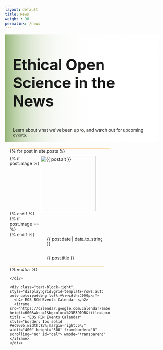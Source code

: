 ```yaml
---
layout: default
title: News
weight : 98
permalink: /news
---
```

<style>

#cal {
  position: relative;
  z-index: 0;
  }
h1#heading-left {
  font-size:40px;
  }
  
#posts-calendar {
  grid-template-columns:66.666% 33.3333%;
  }
@media print,screen and (max-width:620px) {
  #cal {
    width:200px;
  }
  #heading-left {
   padding-top:0px;
   padding-bottom:0px;
   align-content:space-between;
  }
  h1#heading-left {
   font-size:33px;
  }
  #posts-calendar {
  grid-template-columns:repeat(auto-fit, minmax(200px, 1fr));
  }
 }
  
  #cap {
  display:none;
  background-color: #fff;
  position: absolute;
  max-width:180px;
  border: 1px solid #ec970b;
  padding: 1%;
  margin-left: 2%;
  width:86%;
  z-index:10000;
  }
  
  #notes:hover #cap {
  display:block;
  }
</style>


<div class="text-block-right" style="display:grid;background-image:linear-gradient(to left, #fff, 90%, #97b779);padding:0;margin-right:0;width:100%;" id="headingblock">
   <div class="text-block-right" style="display:grid;grid-template-rows:auto auto;background-color:transparent;padding-left:5%;align-content:center;width:95%;" id="heading-left">
      <h1 style="align-self:start;font-size:calc(20px + 3vw);">Ethical Open Science in the News</h1>
      <p style="align-self:start;padding-top:10px;" id="describe">Learn about what we've been up to, and watch out for upcoming events.</p>
    </div>
  <!--  <div class="text-block-right" style="background-color:transparent;padding-left:0;float:right;justify-self:end;max-width:460px; margin-right:5%; margin-left: 5%; width: 90%;" id="heading-image">
      <figure id="notes">
        <img src="./images/akwesasne_notes_1978.png" alt="notes" style="width=100%;border: 1px solid #ec970b;">
        <figcaption id="cap">Excerpt from a book review written by Gary Snyder in the Spring 1978 issue of Akwesasne Notes. Akwesasne Notes, “Akwesasne Notes vol. 10 no. 1,” 
          American Indian Digital History Project, accessed June 12, 2023, http://www.aidhp.com/items/show/48.</figcaption>
      </figure>
    </div> -->
  </div>

<div class="text-block-right" style="display:flex;flex-direction:row; flex-wrap:wrap;padding-left:3%;width:97%;" id="posts-calendar">
    <div class="text-block-right" style="display:grid;grid-template-rows:auto auto;padding-left:0%;width:67%;align-content:start;padding-top:0px;margin-top:20px;border-top: 1px solid #ec970b;min-width:293px;">
      {% for post in site.posts %}
      <div class="text-block-right" style="display:grid; grid-template-columns: auto auto; justify-content: start; border-bottom: 1px solid #ec970b;width:95%;padding-top:2%;padding-bottom:2%;">
          {% if post.image %} 
            <img src={{ post.image }} width="180vw" alt="{{ post.alt }}" style="max-width:500px;">
          {% endif %}
          {% if post.image == %}
            <div class="test" style="width:180px;">
              <!-- <p style="">empty</p> -->
            </div>
          {% endif %}
        <div style="display:grid;grid-template-rows: auto auto;padding-left:20px;align-content:start">
        <p style="font-size:14px;">{{ post.date | date_to_string }}</p>
        <p><a href="{{ post.url | relative_url }}">{{ post.title }}</a></p>
         </div>
      </div>
{% endfor %}
      
    </div>

    <div class="text-block-right" style="display:grid;grid-template-rows:auto auto auto;padding-left:0%;width:1000px;">
      <h2> EOS RCN Events Calendar </h2>
      <iframe src="https://calendar.google.com/calendar/embed?height=600&wkst=1&bgcolor=%23B39DDB&title=Upcoming%20EOS%20RCN%20Events&src=Y2U1NzRhZTM5Y2JhOTMyNDIyZDAzNjA1MzFlZDE1OGI0ZmQ4MjdiMDY1YmE3Yjk1YjMxNTk1MWVjYTYwNDVlOEBncm91cC5jYWxlbmRhci5nb29nbGUuY29t&color=%23EC970B&ctz=America%2FChicago" title = "EOS RCN Events Calendar" style="border: 1px solid #ec970b;width:95%;margin-right:5%;" width="400" height="500" frameborder="0" scrolling="no" id="cal"> wmode="transparent" </iframe>
    </div>
</div>


<script type="text/javascript" src="https://cdnjs.cloudflare.com/ajax/libs/jstimezonedetect/1.0.7/jstz.js"></script>


<script type="text/javascript">
  const timeZone1 = new Intl.DateTimeFormat().resolvedOptions().timeZone;
  var timezone = jstz.determine();
  var pref = '<iframe src="https://calendar.google.com/calendar/embed?height=600&wkst=1&bgcolor=%23B39DDB&title=Upcoming%20EOS%20RCN%20Events&src=Y2U1NzRhZTM5Y2JhOTMyNDIyZDAzNjA1MzFlZDE1OGI0ZmQ4MjdiMDY1YmE3Yjk1YjMxNTk1MWVjYTYwNDVlOEBncm91cC5jYWxlbmRhci5nb29nbGUuY29t&color=%23EC970B&ctz=';
  var suff = '" title = "EOS RCN Events Calendar" style="border: 1px solid #ec970b;width:95%;margin-right:5%;" width="400" height="500" frameborder="0" scrolling="no" id="cal"> wmode="transparent" </iframe>';
  var iframe_html = pref + timeZone1 + suff;
  document.getElementById('cal').innerHTML = iframe_html;
  console.log(iframe_html);
  console.log(timeZone1);
</script>

